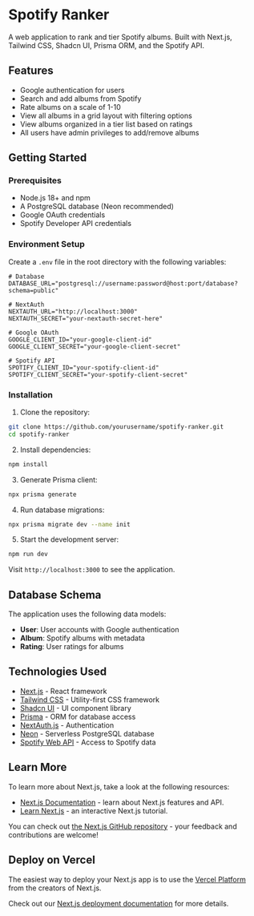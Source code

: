 # Spotify Ranker

A web application to rank and tier Spotify albums. Built with Next.js, Tailwind CSS, Shadcn UI, Prisma ORM, and the Spotify API.

## Features

- Google authentication for users
- Search and add albums from Spotify
- Rate albums on a scale of 1-10
- View all albums in a grid layout with filtering options
- View albums organized in a tier list based on ratings
- All users have admin privileges to add/remove albums

## Getting Started

### Prerequisites

- Node.js 18+ and npm
- A PostgreSQL database (Neon recommended)
- Google OAuth credentials
- Spotify Developer API credentials

### Environment Setup

Create a `.env` file in the root directory with the following variables:

```
# Database
DATABASE_URL="postgresql://username:password@host:port/database?schema=public"

# NextAuth
NEXTAUTH_URL="http://localhost:3000"
NEXTAUTH_SECRET="your-nextauth-secret-here"

# Google OAuth
GOOGLE_CLIENT_ID="your-google-client-id"
GOOGLE_CLIENT_SECRET="your-google-client-secret"

# Spotify API
SPOTIFY_CLIENT_ID="your-spotify-client-id"
SPOTIFY_CLIENT_SECRET="your-spotify-client-secret"
```

### Installation

1. Clone the repository:
```bash
git clone https://github.com/yourusername/spotify-ranker.git
cd spotify-ranker
```

2. Install dependencies:
```bash
npm install
```

3. Generate Prisma client:
```bash
npx prisma generate
```

4. Run database migrations:
```bash
npx prisma migrate dev --name init
```

5. Start the development server:
```bash
npm run dev
```

Visit `http://localhost:3000` to see the application.

## Database Schema

The application uses the following data models:

- **User**: User accounts with Google authentication
- **Album**: Spotify albums with metadata
- **Rating**: User ratings for albums

## Technologies Used

- [Next.js](https://nextjs.org/) - React framework
- [Tailwind CSS](https://tailwindcss.com/) - Utility-first CSS framework
- [Shadcn UI](https://ui.shadcn.com/) - UI component library
- [Prisma](https://www.prisma.io/) - ORM for database access
- [NextAuth.js](https://next-auth.js.org/) - Authentication
- [Neon](https://neon.tech/) - Serverless PostgreSQL database
- [Spotify Web API](https://developer.spotify.com/documentation/web-api/) - Access to Spotify data

## Learn More

To learn more about Next.js, take a look at the following resources:

- [Next.js Documentation](https://nextjs.org/docs) - learn about Next.js features and API.
- [Learn Next.js](https://nextjs.org/learn) - an interactive Next.js tutorial.

You can check out [the Next.js GitHub repository](https://github.com/vercel/next.js) - your feedback and contributions are welcome!

## Deploy on Vercel

The easiest way to deploy your Next.js app is to use the [Vercel Platform](https://vercel.com/new?utm_medium=default-template&filter=next.js&utm_source=create-next-app&utm_campaign=create-next-app-readme) from the creators of Next.js.

Check out our [Next.js deployment documentation](https://nextjs.org/docs/app/building-your-application/deploying) for more details.
